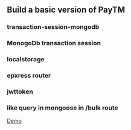 
## Build a basic version of PayTM
### transaction-session-mongodb
### MonogoDb transaction session 
### localstorage
### epxress router
### jwttoken
### like query in mongoose in /bulk route

[Demo](https://transaction-session-mongodb.vercel.app/signup)
